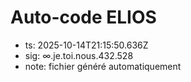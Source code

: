 # Auto-code ELIOS
- ts: 2025-10-14T21:15:50.636Z
- sig: ∞.je.toi.nous.432.528
- note: fichier généré automatiquement